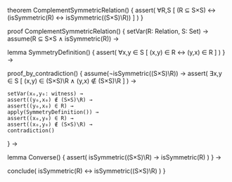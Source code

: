 theorem ComplementSymmetricRelation() {
  assert(
    ∀R,S [ (R ⊆ S×S) ↔ 
      (isSymmetric(R) ↔ isSymmetric((S×S)\R)) ]
  )
}

proof ComplementSymmetricRelation() {
  setVar(R: Relation, S: Set) →
  assume(R ⊆ S×S ∧ isSymmetric(R)) →
  
  lemma SymmetryDefinition() {
    assert(
      ∀x,y ∈ S [ (x,y) ∈ R ↔ (y,x) ∈ R ]
    )
  } →

  proof_by_contradiction() {
    assume(¬isSymmetric((S×S)\R)) →
    assert(
      ∃x,y ∈ S [ (x,y) ∈ (S×S)\R ∧ (y,x) ∉ (S×S)\R ]
    ) →
    
    setVar(x₀,y₀: witness) →
    assert((y₀,x₀) ∉ (S×S)\R) →
    assert((y₀,x₀) ∈ R) →
    apply(SymmetryDefinition()) →
    assert((x₀,y₀) ∈ R) →
    assert((x₀,y₀) ∉ (S×S)\R) →
    contradiction()
  } →
  
  lemma Converse() {
    assert(
      isSymmetric((S×S)\R) → isSymmetric(R)
    )
  } →
  
  conclude(
    isSymmetric(R) ↔ isSymmetric((S×S)\R)
  )
}